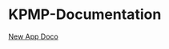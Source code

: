 # KPMP-Documentation

[New App Doco](http://https://github.com/KPMP/KPMP-Documentation/blob/KPMP-708_DocumentNewAppProcess/createNewApplication.md "New App Doco")


